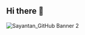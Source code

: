 ## Hi there 👋
![Sayantan_GitHub Banner 2](https://github.com/user-attachments/assets/d7069d16-df83-4763-a76c-e4f0ce9476da)

<!--
👋 Hi I'm Sayantan Naha, a Biotechnology graduate, working as a Research Intern on Genomic Data @ Disruptive Research Engineering Assisted Design Private Limited, Kolkata, INDIA.
Overall having 1 year of remote internship experience under various startups with good knowledge of Python, R, SQL, MS Excel, Machine Learning, POWERBI.

- Good understanding of statistical, and analytical techniques, I am highly motivated to learn, grow and excel in the Data Science Industry.

- Solid understanding of exploratory data analysis using SQL, R & Python language.

- Good Communication, Presentation, and Interpersonal skills with excellent problem-solving capabilities.

🌱 I’m currently learning about Data Science tools, techniques, AI, ML, NLP and also the tools, techniques of Computational Biology.
👯 I’m looking to collaborate on written content, building communities, data science and computational biology projects.
💬 Ask me about data science, computational biology, & how to turn setbacks into comebacks. 🚀
📫 How to reach me: sayantannaha77@gmail.com
😄 Pronouns: He/Him
⚡ Fun fact: 🎼 "A great tune + a great joke = an instant boost of hope!" 😄
-->
